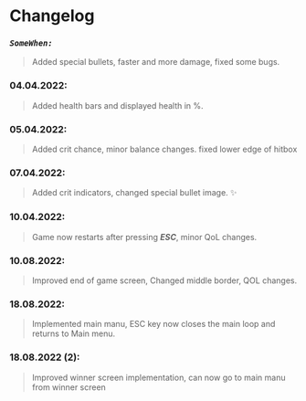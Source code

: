 # **Changelog**

### *`SomeWhen:`* 
>Added special bullets, faster and more damage, fixed some bugs.

### 04.04.2022: 
>Added health bars and displayed health in %.

### 05.04.2022: 
>Added crit chance, minor balance changes. fixed lower edge of hitbox

### 07.04.2022: 
>Added crit indicators, changed special bullet image.  ✨

### 10.04.2022: 
>Game now restarts after pressing ***ESC***, minor QoL changes.

### 10.08.2022:
>Improved end of game screen, Changed middle border, QOL changes.

### 18.08.2022:
>Implemented main manu, ESC key now closes the main loop and returns to Main menu.

### 18.08.2022 (2):
>Improved winner screen implementation, can now go to main manu from winner screen
